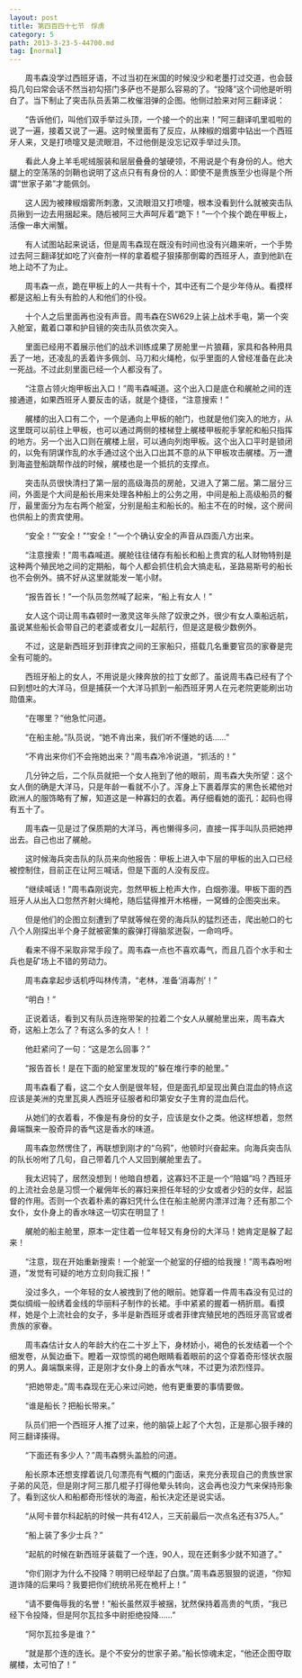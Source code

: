```yaml
---
layout: post
title: 第四百四十七节　俘虏
category: 5
path: 2013-3-23-5-44700.md
tag: [normal]
---
```


　　周韦森没学过西班牙语，不过当初在米国的时候没少和老墨打过交道，也会鼓捣几句曰常会话不然当初勾搭门多萨也不是那么容易的了。“投降”这个词他是听明白了。当下制止了突击队员丢第二枚催泪弹的企图。他侧过脸来对阿三翻译说：

　　“告诉他们，叫他们双手举过头顶，一个接一个的出来！”阿三翻译叽里呱啦的说了一遍，接着又说了一遍。这时候里面有了反应，从辣椒的烟雾中钻出一个西班牙人来，又是打喷嚏又是流眼泪，不过他倒是没忘记双手举过头顶。

　　看此人身上羊毛呢绒服装和层层叠叠的皱硬领，不用说是个有身份的人。他大腿上的空荡荡的剑鞘也说明了这点只有有身份的人：即使不是贵族至少也得是个所谓“世家子弟”才能佩剑。

　　这人因为被辣椒烟雾所刺激，又流眼泪又打喷嚏，根本没看到什么就被突击队员揪到一边去用捆起来。随后被阿三大声呵斥着“跪下！”一个个挨个跪在甲板上，活像一串大闸蟹。

　　有人试图站起来说话，但是周韦森现在既没有时间也没有兴趣来听，一个手势过去阿三翻译犹如吃了兴奋剂一样的拿着棍子狠揍那倒霉的西班牙人，直到他趴在地上动不了为止。

　　周韦森一点，跪在甲板上的人一共有十个，其中还有二个是少年侍从。看摸样都是这船上有头有脸的人和他们的仆役。

　　十个人之后里面再也没有声音。周韦森在SW629上装上战术手电，第一个突入舱室，戴着口罩和护目镜的突击队员依次突入。

　　里面已经用不着展示他们的战术训练成果了房舱里一片狼藉，家具和各种用具丢了一地，还凌乱的丢着许多佩剑、马刀和火绳枪，似乎里面的人曾经准备在此决一死战。不过此刻里面已经一个人都没有了。

　　“注意占领火炮甲板出入口！”周韦森喊道。这个出入口是底仓和艉舱之间的连接通道，如果西班牙人要反击的话，就是个捷径，“注意搜索！”

　　艉楼的出入口有二个，一个是通向上甲板的舱门，也就是他们突入的地方，从这里既可以前往上甲板，也可以通过两侧的楼梯登上艉楼甲板舵手掌舵和船只指挥的地方。另一个出入口则在艉楼上层，可以通向列炮甲板。这个出入口平时是锁闭的，以免有阴谋作乱的水手通过这个出入口出其不意的从下甲板攻击艉楼。万一遭到海盗登船跳帮作战的时候，艉楼也是一个抵抗的支撑点。

　　突击队员很快清扫了第一层的高级海员的房舱，又进入了第二层。第二层分三间，外面是个大间是船长用来处理各种船上的公务之用，中间是船上高级船员的餐厅，最里面分为左右两个舱室，分别是船主和船长的。船主不在的时候，这个房间也供船上的贵宾使用。

　　“安全！”“安全！”“安全！”一个个确认安全的声音从四面八方出来。

　　“注意搜索！”周韦森喊道。艉舱往往储存有船长和船上贵宾的私人财物特别是这种两个殖民地之间的定期船，每个人都会抓住机会大搞走私，圣路易斯号的船长也不会例外。搞不好从这里就能发一笔小财。

　　“报告首长！”一个队员忽然喊了起来，“船上有女人！”

　　女人这个词让周韦森顿时一激灵这年头除了奴隶之外，很少有女人乘船远航，虽说某些船长会带自己的老婆或者女儿一起航行，但是这是极少数例外。

　　不过，这是新西班牙到菲律宾之间的王家船只，搭载几名重要官员的家眷是完全有可能的。

　　西班牙船上的女人，不用说是火辣奔放的拉丁女郎了。虽说周韦森已经有了个曰到想吐的大洋马，但是捕获一个大洋马抓到一船西班牙男人在元老院更能刷出功勋值来。

　　“在哪里？”他急忙问道。

　　“在船主舱。”队员说，“她不肯出来，我们听不懂她的话……”

　　“不肯出来你们不会拖她出来？”周韦森冷冷说道，“抓活的！”

　　几分钟之后，二个队员就把一个女人拖到了他的眼前，周韦森大失所望：这个女人倒的确是大洋马，只是年龄一看就不小了。浑身上下裹着厚实的黑色长裙他对欧洲人的服饰略有了解，知道这是一种寡妇的衣着。再仔细看她的面孔：起码也得有五十了。

　　周韦森一见是过了保质期的大洋马，再也懒得多问，直接一挥手叫队员把她押出去。自己也出了艉舱。

　　这时候海兵突击队的队员来向他报告：甲板上进入中下层的甲板的出入口已经被控制住，目前正在让阿三喊话，但是下面的人没有反应。

　　“继续喊话！”周韦森刚说完，忽然甲板上枪声大作，白烟弥漫。甲板下面的西班牙人从出入口忽然齐射火绳枪，随后猛得推开木格栅，一窝蜂的企图突出来。

　　但是他们的企图立刻遭到了早就等候在旁的海兵队的猛烈还击，爬出舱口的七八个人刚探出半个身子就被密集的霰弹打得脑浆迸裂，一命呜呼。

　　看来不得不采取非常手段了。周韦森一点也不喜欢毒气，而且几百个水手和士兵也是矿场上不错的劳动力。

　　周韦森拿起步话机呼叫林传清，“老林，准备‘消毒剂’！”

　　“明白！”

　　正说着话，看到又有队员连拖带架的拉着二个女人从艉舱里出来，周韦森大奇，这船上怎么了？有这么多的女人！！

　　他赶紧问了一句：“这是怎么回事？”

　　“报告首长！是在下面的舱室里发现的"躲在堆行李的舱里。”

　　周韦森看了看，这二个女人倒是很年轻，但是面孔却呈现出黄白混血的特点这应该是美洲的克里瓦奥人西班牙征服者和印第安女子生育的混血后代。

　　从她们的衣着看，不像是有身份的女子，应该是女仆之类。他这样想着，忽然鼻端飘来一股奇异的香气这是香水的味道。

　　周韦森忽然愣住了，再联想到刚才的“乌鸦”，他顿时兴奋起来。向海兵突击队的队长吩咐了几句，自己带着几个人又回到艉舱里去了。

　　我太迟钝了，居然没想到！他暗自想着，这寡妇不正是一个“陪媪”吗？西班牙的上流社会总是习惯一个雇佣年长的寡妇来担任年轻的少女或者少妇的女伴，起监督的作用。否则一个衣着朴素的寡妇凭什么住在船主舱房内漂洋过海？还有那二个女仆，女仆身上的香水味这一切实在明显了！

　　艉舱的船主舱里，原本一定住着一位年轻又有身份的大洋马！她肯定是躲了起来！

　　“注意，现在开始重新搜索！一个舱室一个舱室的仔细的给我搜！”周韦森吩咐道，“发觉有可疑的地方立刻向我汇报！”

　　没过多久，一个年轻的女人被拽到了他的眼前。她穿着一件周韦森没有见过的类似绸缎一般绣着金线的华丽料子制作的长裙。手中紧紧的握着一柄折扇。看摸样，她是个上流社会的女子，多半是新西班牙或者菲律宾殖民地的西班牙高官或者贵族的家眷。

　　周韦森估计女人的年龄大约在二十岁上下，身材娇小，褐色的长发结着一个个细发卷，从鬓边垂下。瞪着一双惊慌的褐色眼睛看着眼前的这个穿着奇形怪状衣服的男人。鼻端飘来得，正是刚才女仆身上的香水气味，不过更为浓烈怪异。

　　“把她带走。”周韦森现在无心来过问她，他有更重要的事情要做。

　　“谁是船长？把船长带来。”

　　队员们把一个西班牙人推了过来，他的脑袋上起了个大包，正是那心狠手辣的阿三翻译揍得。

　　“下面还有多少人？”周韦森劈头盖脸的问道。

　　船长原本还想支撑着说几句漂亮有气概的门面话，来充分表现自己的贵族世家子弟的风范，但是刚才阿三那几棍子打得他晕头转向，这会再也没力气来保持形象了。看到这伙人和船都奇形怪状的海盗，船长决定还是说实话。

　　“从阿卡普尔科起航的时候一共有412人，三天前最后一次点名还有375人。”

　　“船上装了多少士兵？”

　　“起航的时候在新西班牙装载了一个连，90人，现在还剩多少就不知道了。”

　　“你们刚才为什么不投降？明明已经举起了白旗。”周韦森恶狠狠的说道，“你知道诈降的后果吗？我要把你们统统吊死在桅杆上！”

　　“请不要侮辱我的名誉！”船长虽然双手被捆，犹然保持着高贵的气质，“我已经下令投降，但是阿尔瓦拉多中尉拒绝投降……”

　　“阿尔瓦拉多是谁？”

　　“就是那个连的连长。是个不安分的世家子弟。”船长惊魂未定，“他还企图夺取艉楼，太可怕了！”